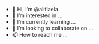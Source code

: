 - 👋 Hi, I’m @aliflaela
- 👀 I’m interested in ...
- 🌱 I’m currently learning ...
- 💞️ I’m looking to collaborate on ...
- 📫 How to reach me ...

<!---
aliflaela/aliflaela is a ✨ special ✨ repository because its `README.md` (this file) appears on your GitHub profile.
You can click the Preview link to take a look at your changes.
--->
